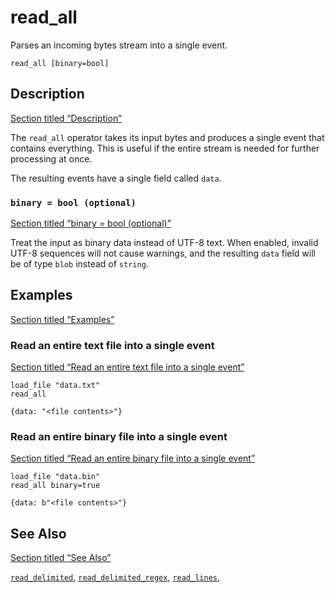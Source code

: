 # read_all

Parses an incoming bytes stream into a single event.

```tql
read_all [binary=bool]
```

## Description

[Section titled “Description”](#description)

The `read_all` operator takes its input bytes and produces a single event that contains everything. This is useful if the entire stream is needed for further processing at once.

The resulting events have a single field called `data`.

### `binary = bool (optional)`

[Section titled “binary = bool (optional)”](#binary--bool-optional)

Treat the input as binary data instead of UTF-8 text. When enabled, invalid UTF-8 sequences will not cause warnings, and the resulting `data` field will be of type `blob` instead of `string`.

## Examples

[Section titled “Examples”](#examples)

### Read an entire text file into a single event

[Section titled “Read an entire text file into a single event”](#read-an-entire-text-file-into-a-single-event)

```tql
load_file "data.txt"
read_all
```

```tql
{data: "<file contents>"}
```

### Read an entire binary file into a single event

[Section titled “Read an entire binary file into a single event”](#read-an-entire-binary-file-into-a-single-event)

```tql
load_file "data.bin"
read_all binary=true
```

```tql
{data: b"<file contents>"}
```

## See Also

[Section titled “See Also”](#see-also)

[`read_delimited`](/reference/operators/read_delimited), [`read_delimited_regex`](/reference/operators/read_delimited_regex), [`read_lines`](/reference/operators/read_lines),